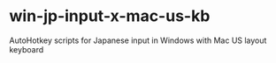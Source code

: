 # win-jp-input-x-mac-us-kb
AutoHotkey scripts for Japanese input in Windows with Mac US layout keyboard 
